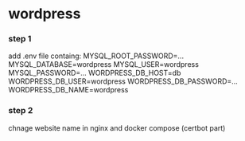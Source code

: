# wordpress
### step 1
add .env file containg: 
MYSQL_ROOT_PASSWORD=...
MYSQL_DATABASE=wordpress
MYSQL_USER=wordpress
MYSQL_PASSWORD=...
WORDPRESS_DB_HOST=db
WORDPRESS_DB_USER=wordpress
WORDPRESS_DB_PASSWORD=...
WORDPRESS_DB_NAME=wordpress

### step 2
chnage website name in nginx and docker compose (certbot part)

